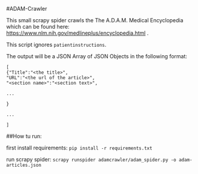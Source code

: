 #ADAM-Crawler

This small scrapy spider crawls the The A.D.A.M. Medical Encyclopedia which can be found here: https://www.nlm.nih.gov/medlineplus/encyclopedia.html .

This script ignores `patientinstructions`.

The output will be a JSON Array of JSON Objects in the following format:

```
[
{"Title":"<the title>",
"URL":"<the url of the article>",
"<section name>":"<section text>",

...

}

...

]
```

##How tu run:

first install requirements:
`pip install -r requirements.txt`

run scrapy spider:
`scrapy runspider adamcrawler/adam_spider.py -o adam-articles.json`
